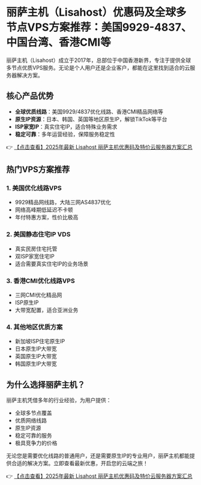 # 丽萨主机（Lisahost）优惠码及全球多节点VPS方案推荐：美国9929-4837、中国台湾、香港CMI等

丽萨主机（Lisahost）成立于2017年，总部位于中国香港新界，专注于提供全球多节点优质VPS服务。无论是个人用户还是企业客户，都能在这里找到适合的云服务器解决方案。

## 核心产品优势

- **全球优质线路**：美国9929/4837优化线路、香港CMI精品网络等
- **原生IP资源**：日本、韩国、英国等地区原生IP，解锁TikTok等平台
- **ISP家宽IP**：真实住宅IP，适合特殊业务需求
- **稳定可靠**：多年运营经验，保障服务稳定性

👉 [【点击查看】2025年最新 Lisahost 丽萨主机优惠码及特价云服务器方案汇总](https://bit.ly/lisazhuji)

## 热门VPS方案推荐

### 1. 美国优化线路VPS
- 9929精品网线路，大陆三网AS4837优化
- 网络高峰期低延迟不卡顿
- 年付特惠方案，性价比极高

### 2. 美国静态住宅IP VDS
- 真实民房住宅托管
- 双ISP家宽住宅IP
- 适合需要真实住宅IP的业务场景

### 3. 香港CMI优化线路VPS
- 三网CMI优化精品网
- ISP原生IP
- 大带宽配置，适合亚洲业务

### 4. 其他地区优质方案
- 新加坡ISP住宅原生IP
- 日本原生IP大带宽
- 英国原生IP大带宽
- 韩国原生IP大带宽

## 为什么选择丽萨主机？

丽萨主机凭借多年的行业经验，为用户提供：
- 全球多节点覆盖
- 优质网络线路
- 原生IP资源
- 稳定可靠的服务
- 极具竞争力的价格

无论您是需要优化线路的普通用户，还是需要原生IP的专业用户，丽萨主机都能提供合适的解决方案。立即查看最新优惠，开启您的云端之旅！

👉 [【点击查看】2025年最新 Lisahost 丽萨主机优惠码及特价云服务器方案汇总](https://bit.ly/lisazhuji)